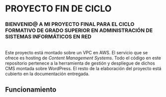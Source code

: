 # PROYECTO FIN DE CICLO
### BIENVENID@ A MI PROYECTO FINAL PARA EL CICLO FORMATIVO DE GRADO SUPERIOR EN ADMINISTRACIÓN DE SISTEMAS INFORMÁTICOS EN RED
</br>
Este proyecto está montado sobre un VPC en AWS. El servicio que se ofrece es hosting de <i>Content Management Systems</i>. Todo el código en este repositorio pertenece a la herramienta de gestión y despliegue de dichos CMS montada sobre WordPress. El resto de la elaboración del proyecto está cubierto en la documentación entregada.
</br>

## Funcionamiento
